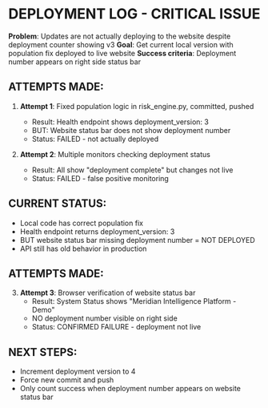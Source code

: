# DEPLOYMENT LOG - CRITICAL ISSUE
**Problem**: Updates are not actually deploying to the website despite deployment counter showing v3
**Goal**: Get current local version with population fix deployed to live website
**Success criteria**: Deployment number appears on right side status bar

## ATTEMPTS MADE:
1. **Attempt 1**: Fixed population logic in risk_engine.py, committed, pushed
   - Result: Health endpoint shows deployment_version: 3
   - BUT: Website status bar does not show deployment number
   - Status: FAILED - not actually deployed

2. **Attempt 2**: Multiple monitors checking deployment status
   - Result: All show "deployment complete" but changes not live
   - Status: FAILED - false positive monitoring

## CURRENT STATUS:
- Local code has correct population fix
- Health endpoint returns deployment_version: 3
- BUT website status bar missing deployment number = NOT DEPLOYED
- API still has old behavior in production

## ATTEMPTS MADE:
3. **Attempt 3**: Browser verification of website status bar
   - Result: System Status shows "Meridian Intelligence Platform - Demo"
   - NO deployment number visible on right side
   - Status: CONFIRMED FAILURE - deployment not live

## NEXT STEPS:
- Increment deployment version to 4
- Force new commit and push
- Only count success when deployment number appears on website status bar